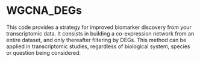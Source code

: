 # WGCNA_DEGs
This code provides a strategy for improved biomarker discovery from your transcriptomic data. It consists in building a co-expression network from an entire dataset, and only thereafter filtering by DEGs. This method can be applied in transcriptomic studies, regardless of biological system, species or question being considered.
